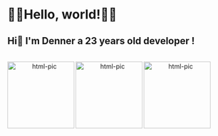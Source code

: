 <h1>🐱‍👤Hello, world!🐱‍👤</h1>
  <h2> Hi👋 I'm Denner a 23 years old developer ! </h2>

<div align="center">
  <a href="https://github.com/1enablex%22%3E
  <img height="140em" src="https://github-readme-stats.vercel.app/api?username=1enablex&show_icons=true&theme=dracula&include_all_commits=true&count_private=true%22/%3E
  <img height="140em" src="https://github-readme-stats.vercel.app/api/top-langs/?username=1enablex&layout=compact&langs_count=7&theme=dracula%22/%3E
</div>
<div style="display: inline_block"><br>
<img align="left" alt="html-pic" height="150" style=" border: radius 6px;900px;"
src="https://cdn.jsdelivr.net/gh/devicons/devicon/icons/html5/html5-original-wordmark.svg" />
<img align="left" alt="html-pic" height="150" style=" border: radius 6px;900px;"
src="https://cdn.jsdelivr.net/gh/devicons/devicon/icons/css3/css3-plain-wordmark.svg" />
<img align="left" alt="html-pic" height="150" style=" border: radius 6px;900px;"
src="https://cdn.jsdelivr.net/gh/devicons/devicon/icons/javascript/javascript-original.svg" />
</div>
